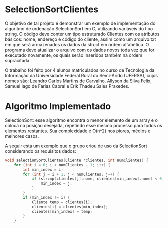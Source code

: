 # SelectionSortClientes
O objetivo de tal projeto é demonstrar um exemplo de implementação do algoritmo de ordenação SelectionSort em C, utilizando variáveis do tipo string.
O código deve conter um tipo estruturado Clientes com os atributos básicos: nome, endereço e código do cliente, assim como um arquivo.txt em que será
armazenados os dados da struct em ordem alfabetica. O programa deve atualizar o arquivo com os dados novos toda vez que for executado novamente, os quais
serão inseridos também na ordem supracitada. 

O trabalho foi feito por 4 alunos matriculados no curso de Tecnologia da Informação da Universidade Federal Rural do Semi-Árido (UFERSA), cujos nomes são:
Leandro Carlos Martins de Carvalho, Allyson da Silva Felix, Samuel Iago de Farias Cabral e Erik Thadeu Sales Praxedes.
# Algoritmo Implementado
SelectionSort: esse algoritmo encontra o menor elemento de um array e o coloca na posição desejada, repetindo esse mesmo processo para todos os elementos restantes. 
Sua complexidade é O(n^2) nos piores, médios e melhores casos. 

A seguir está um exemplo que o grupo criou de uso da SelectionSort considerando os requisitos dados:
```c
void selectionSortClientes(Cliente *clientes, int numClientes) {
    for (int i = 0; i < numClientes - 1; i++) { 
        int min_index = i; 
        for (int j = i + 1; j < numClientes; j++) {
            if (strcmp(clientes[j].nome, clientes[min_index].nome) < 0) { 
                min_index = j; 
            }
        }
        if (min_index != i) { 
            Cliente temp = clientes[i]; 
            clientes[i] = clientes[min_index]; 
            clientes[min_index] = temp; 
        }
    } 
```

